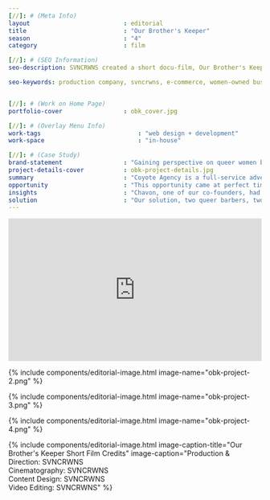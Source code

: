 ```yaml
---
[//]: # (Meta Info)
layout                          : editorial
title 					        : "Our Brother's Keeper"
season				            : "4"
category						: film

[//]: # (SEO Information)
seo-description: SVNCRWNS created a short docu-film, Our Brother's Keeper, to premiere at Coyote Agency's launch event.  This film highlights queer women that work in the barbershop space.

seo-keywords: production company, svncrwns, e-commerce, women-owned businesses, creative team, consulting, business operations, launch my brand, manage my brand, photography, videography, special projects


[//]: # (Work on Home Page)
portfolio-cover					: obk_cover.jpg

[//]: # (Overlay Menu Info)
work-tags 							: "web design + development"
work-space 							: "in-house"

[//]: # (Case Study)
brand-statement 				: "Gaining perspective on queer women barbers in the male landscape of cosmetics and grooming"
project-details-cover 			: obk-project-details.jpg
summary							: "Coyote Agency is a full-service advertising agency based in Brooklyn, NY.  As the agency prepared for its launch and opening exhibit, SVNCRWNS was tasked with the opportunity to screen a short film highlighting an interesting perspective in the male barbering industry at the event."
opportunity                     : "This opportunity came at perfect timing.  This project originally was pitched at the idea of highlighting men in the male barbering industry, however, SVNCRWNS is a team of creative women.  After finding an inch to pivot, the creators saw space to highlight women that are operating in predominantly male spaces."
insights 						: "Chavon, one of our co-founders, had several recent visits to two different barbers.   After going to her appointments, she started working out the question of queer women and men that share workspace, considering what it’s like for sharing space, what’s discussed, what’s felt, and more.  Highlighting this demographic in such a huge predominant market of adult men, we saw an area to learn ourselves while also providing a nice topic for our short film."
solution 						: "Our solution, two queer barbers, two different cities.  Our company is based in Baltimore, and Coyote Agency is based in Brooklyn.  We completed a 7-minute film sharing two completely different entrances into the barbering world from our participants.  Thanks to Coyote Agency for us to unpack this story and share some much needed insight with our audiences."
---
```

<div class="editorial-video" style="padding:56.25% 0 0 0;position:relative;"><iframe src="https://player.vimeo.com/video/255387616?portrait=0" style="position:absolute;top:0;left:0;width:100%;height:100%;" frameborder="0" webkitallowfullscreen mozallowfullscreen allowfullscreen></iframe></div><script src="https://player.vimeo.com/api/player.js"></script>

{% include components/editorial-image.html image-name="obk-project-2.png" %}

{% include components/editorial-image.html image-name="obk-project-3.png" %}

{% include components/editorial-image.html image-name="obk-project-4.png" %}

{% include components/editorial-image.html image-caption-title="Our Brother's Keeper Short Film Credits" image-caption="Production & Direction: SVNCRWNS<br/>Cinematography: SVNCRWNS<br/>Content Design: SVNCRWNS<br/>Video Editing: SVNCRWNS" %}